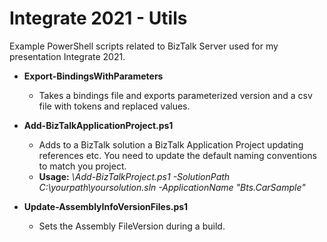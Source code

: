 # Integrate 2021 - Utils

Example PowerShell scripts related to BizTalk Server used for my presentation Integrate 2021.

- **Export-BindingsWithParameters** 
  - Takes a bindings file and exports parameterized version and a csv file with tokens and replaced values.

- **Add-BizTalkApplicationProject.ps1**
  - Adds to a BizTalk solution a BizTalk Application Project updating references etc. You need to update the default naming conventions to match you project.
  - **Usage:** *\Add-BizTalkProject.ps1 -SolutionPath C:\yourpath\yoursolution.sln -ApplicationName "Bts.CarSample"*

- **Update-AssemblyInfoVersionFiles.ps1**
  - Sets the Assembly FileVersion during a build.